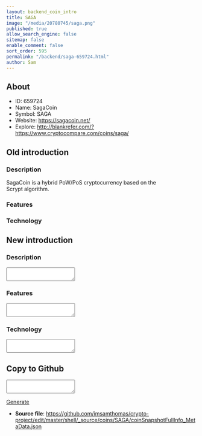 ```yaml
---
layout: backend_coin_intro
title: SAGA
image: "/media/20780745/saga.png"
published: true
allow_search_engine: false
sitemap: false
enable_comment: false
sort_order: 595
permalink: "/backend/saga-659724.html"
author: Sam
---
```


## About

- ID: 659724
- Name: SagaCoin
- Symbol: SAGA
- Website: https://sagacoin.net/
- Explore: http://blankrefer.com/?https://www.cryptocompare.com/coins/saga/


## Old introduction

### Description

<p>SagaCoin is a hybrid PoW/PoS cryptocurrency based on the Scrypt algorithm.</p>

### Features


### Technology




## New introduction


### Description
<textarea id="meta_description" name="description"></textarea>

### Features
<textarea id="meta_features" name="features"></textarea>

### Technology
<textarea id="meta_technology" name="technology"></textarea>


## Copy to Github

<textarea id="coinsnapshotfullinfo_metadata"></textarea>

<a href="#gen" onclick="generateMetaDatJson()">Generate</a>

- **Source file**: <a href="https://github.com/imsamthomas/crypto-project/edit/master/shell/_source/coins/SAGA/coinSnapshotFullInfo_MetaData.json">https://github.com/imsamthomas/crypto-project/edit/master/shell/_source/coins/SAGA/coinSnapshotFullInfo_MetaData.json</a>

